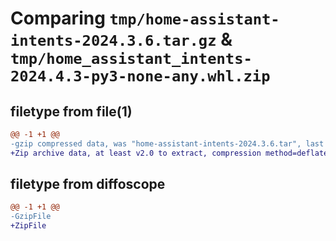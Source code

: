 # Comparing `tmp/home-assistant-intents-2024.3.6.tar.gz` & `tmp/home_assistant_intents-2024.4.3-py3-none-any.whl.zip`

## filetype from file(1)

```diff
@@ -1 +1 @@
-gzip compressed data, was "home-assistant-intents-2024.3.6.tar", last modified: Wed Mar  6 17:25:48 2024, max compression
+Zip archive data, at least v2.0 to extract, compression method=deflate
```

## filetype from diffoscope

```diff
@@ -1 +1 @@
-GzipFile
+ZipFile
```

